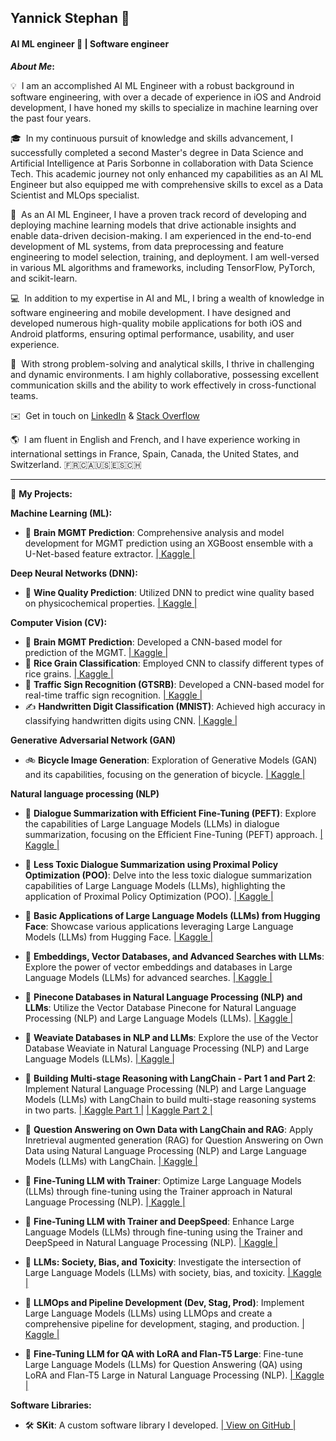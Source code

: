 ## Yannick Stephan 👋
#### AI ML engineer 🚀 | Software engineer 

<b>*About Me*:</b>

💡 &nbsp;I am an accomplished AI ML Engineer with a robust background in software engineering, with over a decade of experience in iOS and Android development, I have honed my skills to specialize in machine learning over the past four years.

🎓 &nbsp;In my continuous pursuit of knowledge and skills advancement, I successfully completed a second Master's degree in Data Science and Artificial Intelligence at Paris Sorbonne in collaboration with Data Science Tech. This academic journey not only enhanced my capabilities as an AI ML Engineer but also equipped me with comprehensive skills to excel as a Data Scientist and MLOps specialist.

🔬 &nbsp;As an AI ML Engineer, I have a proven track record of developing and deploying machine learning models that drive actionable insights and enable data-driven decision-making. I am experienced in the end-to-end development of ML systems, from data preprocessing and feature engineering to model selection, training, and deployment. I am well-versed in various ML algorithms and frameworks, including TensorFlow, PyTorch, and scikit-learn.

💻 &nbsp;In addition to my expertise in AI and ML, I bring a wealth of knowledge in software engineering and mobile development. I have designed and developed numerous high-quality mobile applications for both iOS and Android platforms, ensuring optimal performance, usability, and user experience.

🌟 &nbsp;With strong problem-solving and analytical skills, I thrive in challenging and dynamic environments. I am highly collaborative, possessing excellent communication skills and the ability to work effectively in cross-functional teams.

✉️ &nbsp;Get in touch on [LinkedIn](https://www.linkedin.com/in/yannick-stephan/) & [Stack Overflow](https://stackoverflow.com/users/3765457/yannsteph) 

🌎 &nbsp;I am fluent in English and French, and I have experience working in international settings in France, Spain, Canada, the United States, and Switzerland.
🇫🇷🇨🇦🇺🇸🇪🇸🇨🇭

* * *

📂 **My Projects:**

**Machine Learning (ML):**

*   🧠 **Brain MGMT Prediction**: Comprehensive analysis and model development for MGMT prediction using an XGBoost ensemble with a U-Net-based feature extractor. [| Kaggle |](https://www.kaggle.com/code/yannicksteph/u-net-cv-brain-prediction)

**Deep Neural Networks (DNN):**

*   🍷 **Wine Quality Prediction**: Utilized DNN to predict wine quality based on physicochemical properties. [| Kaggle |](https://www.kaggle.com/code/yannicksteph/dnn-wine-prediction)

**Computer Vision (CV):**

*   🧠 **Brain MGMT Prediction**: Developed a CNN-based model for prediction of the MGMT. [| Kaggle |](https://www.kaggle.com/code/yannicksteph/cnn-cv-brain-prediction)
*   🌾 **Rice Grain Classification**: Employed CNN to classify different types of rice grains. [| Kaggle |](https://www.kaggle.com/code/yannicksteph/cnn-cv-rice-classification)
*   🚦 **Traffic Sign Recognition (GTSRB)**: Developed a CNN-based model for real-time traffic sign recognition. [| Kaggle |](https://www.kaggle.com/code/yannicksteph/cnn-cv-gtsrb-classification)
*   ✍️ **Handwritten Digit Classification (MNIST)**: Achieved high accuracy in classifying handwritten digits using CNN. [| Kaggle |](https://www.kaggle.com/code/yannicksteph/cnn-cv-mnist-classification)

**Generative Adversarial Network (GAN)** 

*   🚲 **Bicycle Image Generation**: Exploration of Generative Models (GAN) and its capabilities, focusing on the generation of bicycle. [| Kaggle |](https://www.kaggle.com/yannicksteph/wgan-gp-gm-quickdraw-image-generation/)

**Natural language processing (NLP)**

* 💬 **Dialogue Summarization with Efficient Fine-Tuning (PEFT)**: Explore the capabilities of Large Language Models (LLMs) in dialogue summarization, focusing on the Efficient Fine-Tuning (PEFT) approach. [| Kaggle |](https://www.kaggle.com/code/yannicksteph/lnp-perf-dialogsum-dialogue-summarize/)

* 💬 **Less Toxic Dialogue Summarization using Proximal Policy Optimization (POO)**: Delve into the less toxic dialogue summarization capabilities of Large Language Models (LLMs), highlighting the application of Proximal Policy Optimization (POO). [| Kaggle |](https://www.kaggle.com/code/yannicksteph/nlp-ppo-dialogsum-less-toxic-summarize/)

* 💬 **Basic Applications of Large Language Models (LLMs) from Hugging Face**: Showcase various applications leveraging Large Language Models (LLMs) from Hugging Face. [| Kaggle |](https://www.kaggle.com/yannicksteph/nlp-llm-basic-applications)

* 💬 **Embeddings, Vector Databases, and Advanced Searches with LLMs**: Explore the power of vector embeddings and databases in Large Language Models (LLMs) for advanced searches. [| Kaggle |](https://www.kaggle.com/code/yannicksteph/nlp-llm-vector-embeddings-db-search/)

* 💬 **Pinecone Databases in Natural Language Processing (NLP) and LLMs**: Utilize the Vector Database Pinecone for Natural Language Processing (NLP) and Large Language Models (LLMs). [| Kaggle |](https://www.kaggle.com/code/yannicksteph/nlp-llm-vectordb-pinecone)

* 💬 **Weaviate Databases in NLP and LLMs**: Explore the use of the Vector Database Weaviate in Natural Language Processing (NLP) and Large Language Models (LLMs). [| Kaggle |](https://www.kaggle.com/code/yannicksteph/nlp-llm-vectordb-weaviate)

* 💬 **Building Multi-stage Reasoning with LangChain - Part 1 and Part 2**: Implement Natural Language Processing (NLP) and Large Language Models (LLMs) with LangChain to build multi-stage reasoning systems in two parts. [| Kaggle Part 1 |](https://www.kaggle.com/code/yannicksteph/nlp-llm-langchain-multi-step-reasoning-1) [| Kaggle Part 2 |](https://www.kaggle.com/code/yannicksteph/nlp-llm-langchain-multi-step-reasoning-2)

* 💬 **Question Answering on Own Data with LangChain and RAG**: Apply Inretrieval augmented generation (RAG) for Question Answering on Own Data using Natural Language Processing (NLP) and Large Language Models (LLMs) with LangChain. [| Kaggle |](https://www.kaggle.com/code/yannicksteph/nlp-llm-langchain-rag-qa-data/)

* 💬 **Fine-Tuning LLM with Trainer**: Optimize Large Language Models (LLMs) through fine-tuning using the Trainer approach in Natural Language Processing (NLP). [| Kaggle |](https://www.kaggle.com/code/yannicksteph/nlp-llm-fine-tuning-trainer)

* 💬 **Fine-Tuning LLM with Trainer and DeepSpeed**: Enhance Large Language Models (LLMs) through fine-tuning using the Trainer and DeepSpeed in Natural Language Processing (NLP). [| Kaggle |](https://www.kaggle.com/code/yannicksteph/nlp-llm-fine-tuning-trainer-deepspeed/)

* 💬 **LLMs: Society, Bias, and Toxicity**: Investigate the intersection of Large Language Models (LLMs) with society, bias, and toxicity. [| Kaggle |](https://www.kaggle.com/code/yannicksteph/nlp-llm-society-bias-toxicity/notebook)

* 💬 **LLMOps and Pipeline Development (Dev, Stag, Prod)**: Implement Large Language Models (LLMs) using LLMOps and create a comprehensive pipeline for development, staging, and production. [| Kaggle |](https://github.com/YanSte/NLP-LLM-LLMOps-Pipeline-Dev-Stag-Prod/)

* 💬 **Fine-Tuning LLM for QA with LoRA and Flan-T5 Large**: Fine-tune Large Language Models (LLMs) for Question Answering (QA) using LoRA and Flan-T5 Large in Natural Language Processing (NLP). [| Kaggle |](https://www.kaggle.com/code/yannicksteph/nlp-llm-fine-tuning-qa-lora-t5)


**Software Libraries:**

*   🛠️ **SKit**: A custom software library I developed. [| View on GitHub |](https://github.com/YanSteph/SKit)
